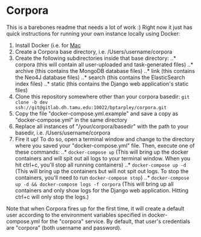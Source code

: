 # Corpora

This is a barebones readme that needs a lot of work :) Right now it just has quick instructions for running your own instance locally using Docker:

1. Install Docker (i.e. for [Mac](https://docs.docker.com/docker-for-mac/install/)
2. Create a Corpora base directory, i.e. /Users/username/corpora
3. Create the following subdirectories inside that base directory:
..* corpora (this will contain all user-uploaded and task-generated files)
..* archive (this contains the MongoDB database files)
..* link (this contains the Neo4J database files)
..* search (this contains the ElasticSearch index files)
..* static (this contains the Django web application's static files)
4. Clone this repository somewhere other than your corpora basedir: `git clone -b dev ssh://git@gitlab.dh.tamu.edu:10022/bptarpley/corpora.git`
5. Copy the file "docker-compose.yml.example" and save a copy as "docker-compose.yml" in the same directory
6. Replace all instances of "/your/corpora/basedir" with the path to your basedir, i.e. /Users/username/corpora
7. Fire it up! To do so, open a terminal window and change to the directory where you saved your "docker-compose.yml" file. Then, execute one of these commands:
..* `docker-compose up` (This will bring up the docker containers and will spit out all logs to your terminal window. When you hit ctrl+c, you'll stop all running containers)
..* `docker-compose up -d` (This will bring up the containers but will not spit out logs. To stop the containers, you'll need to run `docker-compose stop`)
..* `docker-compose up -d && docker-compose logs -f corpora` (This will bring up all containers and only show logs for the Django web application. Hitting ctrl+c will only stop the logs.)

Note that when Corpora fires up for the first time, it will create a default user according to the environment variables specified in docker-compose.yml for the "corpora" service. By default, that user's credentials are "corpora" (both username and password).